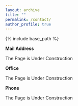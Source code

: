 ```yaml
---
layout: archive
title: ""
permalink: /contact/
author_profile: true
---
```


{% include base_path %}


**Mail Address**

The Page is Under Construction

**Office**

The Page is Under Construction

**Phone**

The Page is Under Construction

